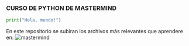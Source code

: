 ### CURSO DE PYTHON DE MASTERMIND

```python
print("Hola, mundo!")
```

En este repositorio se subiran los archivos más relevantes que aprendere en:
![mastermind](https://cdn.mastermind.ac/public/mastermind-imagotipo.jpg)
